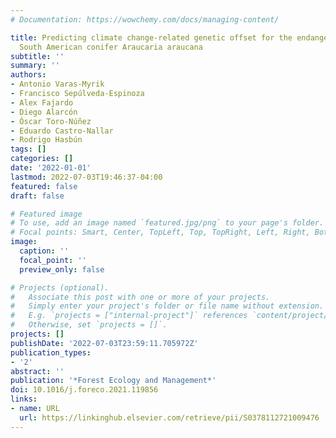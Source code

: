 ```yaml
---
# Documentation: https://wowchemy.com/docs/managing-content/

title: Predicting climate change-related genetic offset for the endangered southern
  South American conifer Araucaria araucana
subtitle: ''
summary: ''
authors:
- Antonio Varas-Myrik
- Francisco Sepúlveda-Espinoza
- Alex Fajardo
- Diego Alarcón
- Óscar Toro-Núñez
- Eduardo Castro-Nallar
- Rodrigo Hasbún
tags: []
categories: []
date: '2022-01-01'
lastmod: 2022-07-03T19:46:37-04:00
featured: false
draft: false

# Featured image
# To use, add an image named `featured.jpg/png` to your page's folder.
# Focal points: Smart, Center, TopLeft, Top, TopRight, Left, Right, BottomLeft, Bottom, BottomRight.
image:
  caption: ''
  focal_point: ''
  preview_only: false

# Projects (optional).
#   Associate this post with one or more of your projects.
#   Simply enter your project's folder or file name without extension.
#   E.g. `projects = ["internal-project"]` references `content/project/deep-learning/index.md`.
#   Otherwise, set `projects = []`.
projects: []
publishDate: '2022-07-03T23:59:11.705972Z'
publication_types:
- '2'
abstract: ''
publication: '*Forest Ecology and Management*'
doi: 10.1016/j.foreco.2021.119856
links:
- name: URL
  url: https://linkinghub.elsevier.com/retrieve/pii/S0378112721009476
---
```

